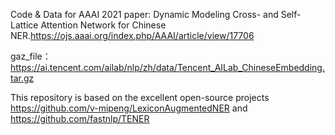 Code & Data for   AAAI 2021 paper:
Dynamic Modeling Cross- and Self-Lattice Attention Network for Chinese NER.https://ojs.aaai.org/index.php/AAAI/article/view/17706

gaz_file：https://ai.tencent.com/ailab/nlp/zh/data/Tencent_AILab_ChineseEmbedding.tar.gz

This repository is based on the excellent open-source projects https://github.com/v-mipeng/LexiconAugmentedNER and https://github.com/fastnlp/TENER
